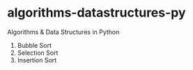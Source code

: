 # algorithms-datastructures-py
Algorithms &amp; Data Structures in Python

1. Bubble Sort
2. Selection Sort
3. Insertion Sort
